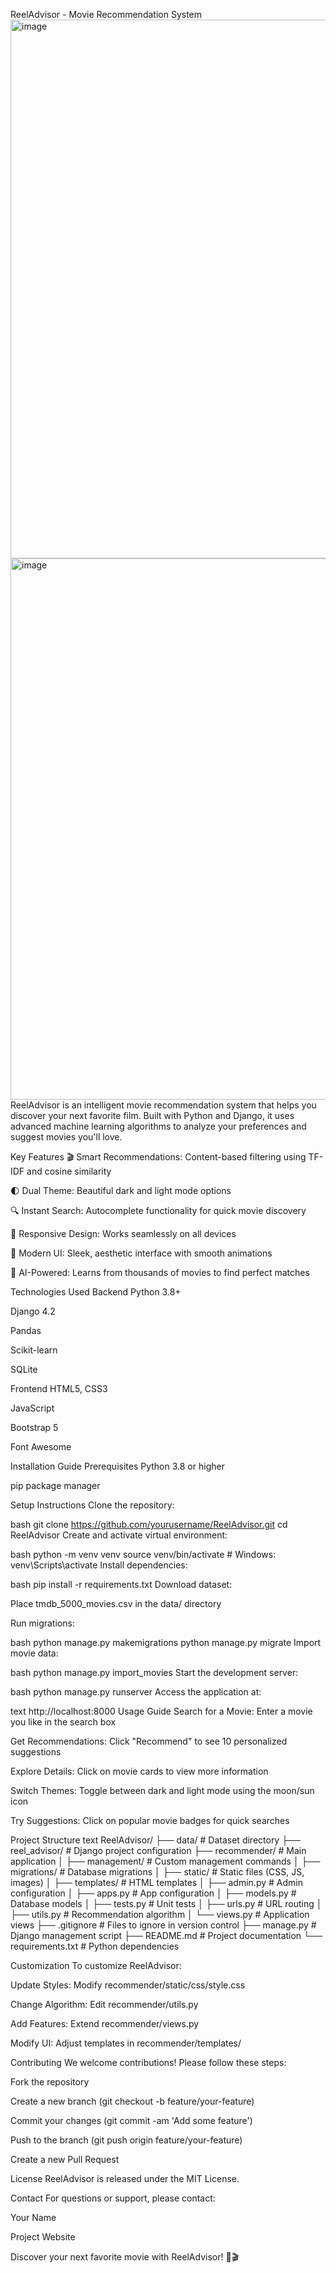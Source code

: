 ReelAdvisor - Movie Recommendation System
<img width="1893" height="862" alt="image" src="https://github.com/user-attachments/assets/2fa74e79-a1b6-4a18-8e4a-29ab124ffa80" />
<img width="1892" height="866" alt="image" src="https://github.com/user-attachments/assets/db753308-6bd6-428b-8409-e1a57cb60b1a" />
ReelAdvisor is an intelligent movie recommendation system that helps you discover your next favorite film. Built with Python and Django, it uses advanced machine learning algorithms to analyze your preferences and suggest movies you'll love.

Key Features
🎬 Smart Recommendations: Content-based filtering using TF-IDF and cosine similarity

🌓 Dual Theme: Beautiful dark and light mode options

🔍 Instant Search: Autocomplete functionality for quick movie discovery

📱 Responsive Design: Works seamlessly on all devices

🎨 Modern UI: Sleek, aesthetic interface with smooth animations

🧠 AI-Powered: Learns from thousands of movies to find perfect matches

Technologies Used
Backend
Python 3.8+

Django 4.2

Pandas

Scikit-learn

SQLite

Frontend
HTML5, CSS3

JavaScript

Bootstrap 5

Font Awesome

Installation Guide
Prerequisites
Python 3.8 or higher

pip package manager

Setup Instructions
Clone the repository:

bash
git clone https://github.com/yourusername/ReelAdvisor.git
cd ReelAdvisor
Create and activate virtual environment:

bash
python -m venv venv
source venv/bin/activate  # Windows: venv\Scripts\activate
Install dependencies:

bash
pip install -r requirements.txt
Download dataset:

Place tmdb_5000_movies.csv in the data/ directory

Run migrations:

bash
python manage.py makemigrations
python manage.py migrate
Import movie data:

bash
python manage.py import_movies
Start the development server:

bash
python manage.py runserver
Access the application at:

text
http://localhost:8000
Usage Guide
Search for a Movie: Enter a movie you like in the search box

Get Recommendations: Click "Recommend" to see 10 personalized suggestions

Explore Details: Click on movie cards to view more information

Switch Themes: Toggle between dark and light mode using the moon/sun icon

Try Suggestions: Click on popular movie badges for quick searches

Project Structure
text
ReelAdvisor/
├── data/                   # Dataset directory
├── reel_advisor/           # Django project configuration
├── recommender/            # Main application
│   ├── management/         # Custom management commands
│   ├── migrations/         # Database migrations
│   ├── static/             # Static files (CSS, JS, images)
│   ├── templates/          # HTML templates
│   ├── admin.py            # Admin configuration
│   ├── apps.py             # App configuration
│   ├── models.py           # Database models
│   ├── tests.py            # Unit tests
│   ├── urls.py             # URL routing
│   ├── utils.py            # Recommendation algorithm
│   └── views.py            # Application views
├── .gitignore              # Files to ignore in version control
├── manage.py               # Django management script
├── README.md               # Project documentation
└── requirements.txt        # Python dependencies

Customization
To customize ReelAdvisor:

Update Styles: Modify recommender/static/css/style.css

Change Algorithm: Edit recommender/utils.py

Add Features: Extend recommender/views.py

Modify UI: Adjust templates in recommender/templates/

Contributing
We welcome contributions! Please follow these steps:

Fork the repository

Create a new branch (git checkout -b feature/your-feature)

Commit your changes (git commit -am 'Add some feature')

Push to the branch (git push origin feature/your-feature)

Create a new Pull Request

License
ReelAdvisor is released under the MIT License.

Contact
For questions or support, please contact:

Your Name

Project Website

Discover your next favorite movie with ReelAdvisor! 🍿🎬
